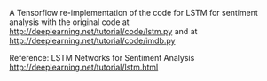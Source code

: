 A Tensorflow re-implementation of the code for LSTM for sentiment analysis with the
original code at http://deeplearning.net/tutorial/code/lstm.py 
and at http://deeplearning.net/tutorial/code/imdb.py

Reference: LSTM Networks for Sentiment Analysis
http://deeplearning.net/tutorial/lstm.html
